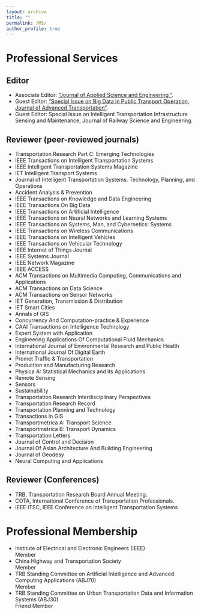 ```yaml
---
layout: archive
title: ""
permalink: /MS/
author_profile: true
---
```


# Professional Services
## Editor
- Associate Editor: <a href = "http://jase.tku.edu.tw/">“Journal of Applied Science and Engineering ”</a>.
- Guest Editor: <a href = "https://www.hindawi.com/journals/jat/si/931453/">“Special Issue on Big Data in Public Transport Operation, Journal of Advanced Transportation”</a>. 
- Guest Editor: Special Issue on Intelligent Transportation Infrastructure Sensing and Maintenance, Journal of Railway Science and Engineering.

## Reviewer (peer-reviewed journals)
- Transportation Research Part C: Emerging Technologies 
- IEEE Transactions on Intelligent Transportation Systems
- IEEE Intelligent Transportation Systems Magazine
- IET Intelligent Transport Systems
- Journal of Intelligent Transportation Systems: Technology, Planning, and Operations
- Accident Analysis & Prevention
- IEEE Transactions on Knowledge and Data Engineering
- IEEE Transactions On Big Data
- IEEE Transactions on Artificial Intelligence
- IEEE Transactions on Neural Networks and Learning Systems
- IEEE Transactions on Systems, Man, and Cybernetics: Systems
- IEEE Transactions on Wireless Communications
- IEEE Transactions on Intelligent Vehicles
- IEEE Transactions on Vehicular Technology
- IEEE Internet of Things Journal
- IEEE Systems Journal
- IEEE Network Magazine
- IEEE ACCESS
- ACM Transactions on Multimedia Computing, Communications and Applications
- ACM Transactions on Data Science
- ACM Transactions on Sensor Networks
- IET Generation, Transmission & Distribution
- IET Smart Cities
- Annals of GIS
- Concurrency And Computation-practice & Experience
- CAAI Transactions on Intelligence Technology
- Expert System with Application
- Engineering Applications Of Computational Fluid Mechanics
- International Journal of Environmental Research and Public Health
- International Journal Of Digital Earth
- Promet Traffic & Transportation
- Production and Manufacturing Research
- Physica A: Statistical Mechanics and its Applications
- Remote Sensing
- Sensors
- Sustainability
- Transportation Research Interdisciplinary Perspectives
- Transportation Research Record
- Transportation Planning and Technology
- Transactions in GIS
- Transportmetrica A: Transport Science
- Transportmetrica B: Transport Dynamics
- Transportation Letters
- Journal of Control and Decision
- Journal Of Asian Architecture And Building Engineering
- Journal of Geodesy
- Neural Computing and Applications

## Reviewer (Conferences)
- TRB, Transportation Research Board Annual Meeting.
- COTA, International Conference of Transportation Professionals.
- IEEE ITSC, IEEE Conference on Intelligent Transportation Systems

# Professional Membership
- Institute of Electrical and Electronic Engineers (IEEE)  
Member
- China Highway and Transportation Society  
Member
- TRB Standing Committee on Artificial Intelligence and Advanced Computing Applications (ABJ70)  
Member
- TRB Standing Committee on Urban Transportation Data and Information Systems (ABJ30)  
Friend Member
